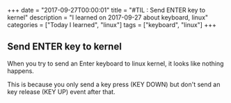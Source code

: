 +++
date = "2017-09-27T00:00:01"
title = "#TIL : Send ENTER key to kernel"
description = "I learned on 2017-09-27 about keyboard, linux"
categories = ["Today I learned", "linux"]
tags = ["keyboard", "linux"]
+++



## Send ENTER key to kernel

When you try to send an Enter keyboard to linux kernel, it looks like nothing happens.

This is because you only send a key press (KEY DOWN) but don't send an key release (KEY UP) event after that.
